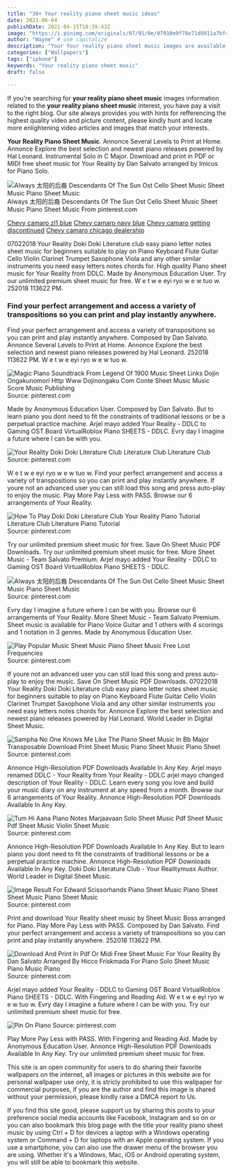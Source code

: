 ```yaml
---
title: "38+ Your reality piano sheet music ideas"
date: 2021-06-04
publishDate: 2021-04-15T18:39:43Z
image: "https://i.pinimg.com/originals/07/91/0e/07910e9f78e71d9911a7bf47bb40ef00.jpg"
author: "Wayne" # use capitalize
description: "Your Your reality piano sheet music images are available. Your reality piano sheet music are a topic that is being searched for and liked by netizens now. You can Get the Your reality piano sheet music files here. Download all royalty-free photos and vectors."
categories: ["Wallpapers"]
tags: ["iphone"]
keywords: "Your reality piano sheet music"
draft: false

---
```


If you're searching for **your reality piano sheet music** images information related to the **your reality piano sheet music** interest, you have pay a visit to the right  blog.  Our site always  provides you with  hints  for refferencing  the highest  quality video and picture  content, please kindly hunt and locate more enlightening video articles and images  that match your interests.

**Your Reality Piano Sheet Music**. Annonce Several Levels to Print at Home. Annonce Explore the best selection and newest piano releases powered by Hal Leonard. Instrumental Solo in C Major. Download and print in PDF or MIDI free sheet music for Your Reality by Dan Salvato arranged by Imicus for Piano Solo.

![Always 太阳的后裔 Descendants Of The Sun Ost Cello Sheet Music Sheet Music Piano Sheet Music](https://i.pinimg.com/originals/63/f7/82/63f782e177922d1b18ec12743a19d73c.png "Always 太阳的后裔 Descendants Of The Sun Ost Cello Sheet Music Sheet Music Piano Sheet Music")
Always 太阳的后裔 Descendants Of The Sun Ost Cello Sheet Music Sheet Music Piano Sheet Music From pinterest.com

[Chevy camaro zl1 blue](/chevy-camaro-zl1-blue/)
[Chevy camaro navy blue](/chevy-camaro-navy-blue/)
[Chevy camaro getting discontinued](/chevy-camaro-getting-discontinued/)
[Chevy camaro chicago dealership](/chevy-camaro-chicago-dealership/)

07022018 Your Reality Doki Doki Literature club easy piano letter notes sheet music for beginners suitable to play on Piano Keyboard Flute Guitar Cello Violin Clarinet Trumpet Saxophone Viola and any other similar instruments you need easy letters notes chords for. High quality Piano sheet music for Your Reality from DDLC. Made by Anonymous Education User. Try our unlimited premium sheet music for free. W e t w e eyi ryo w e w tuo w. 252018 113622 PM.

### Find your perfect arrangement and access a variety of transpositions so you can print and play instantly anywhere.

Find your perfect arrangement and access a variety of transpositions so you can print and play instantly anywhere. Composed by Dan Salvato. Annonce Several Levels to Print at Home. Annonce Explore the best selection and newest piano releases powered by Hal Leonard. 252018 113622 PM. W e t w e eyi ryo w e w tuo w.


![Magic Piano Soundtrack From Legend Of 1900 Music Sheet Links Dojin Ongakunomori Http Www Dojinongaku Com Conte Sheet Music Music Score Music Publishing](https://i.pinimg.com/originals/79/99/ea/7999eaaab332d165bd44a44e950f2cf2.png "Magic Piano Soundtrack From Legend Of 1900 Music Sheet Links Dojin Ongakunomori Http Www Dojinongaku Com Conte Sheet Music Music Score Music Publishing")
Source: pinterest.com

Made by Anonymous Education User. Composed by Dan Salvato. But to learn piano you dont need to fit the constraints of traditional lessons or be a perpetual practice machine. Arjel mayo added Your Reality - DDLC to Gaming OST Board VirtualRoblox Piano SHEETS - DDLC. Evry day I imagine a future where I can be with you.

![Your Reality Doki Doki Literature Club Literature Club Literature Club](https://i.pinimg.com/736x/a0/aa/8a/a0aa8aae1ea7f8e5342e6f20fe45ff79.jpg "Your Reality Doki Doki Literature Club Literature Club Literature Club")
Source: pinterest.com

W e t w e eyi ryo w e w tuo w. Find your perfect arrangement and access a variety of transpositions so you can print and play instantly anywhere. If youre not an advanced user you can still load this song and press auto-play to enjoy the music. Play More Pay Less with PASS. Browse our 6 arrangements of Your Reality.

![How To Play Doki Doki Literature Club Your Reality Piano Tutorial Literature Club Literature Piano Tutorial](https://i.pinimg.com/originals/a1/90/bd/a190bd87a2fc125c07174044e6df6ed7.jpg "How To Play Doki Doki Literature Club Your Reality Piano Tutorial Literature Club Literature Piano Tutorial")
Source: pinterest.com

Try our unlimited premium sheet music for free. Save On Sheet Music PDF Downloads. Try our unlimited premium sheet music for free. More Sheet Music - Team Salvato Premium. Arjel mayo added Your Reality - DDLC to Gaming OST Board VirtualRoblox Piano SHEETS - DDLC.

![Always 太阳的后裔 Descendants Of The Sun Ost Cello Sheet Music Sheet Music Piano Sheet Music](https://i.pinimg.com/originals/63/f7/82/63f782e177922d1b18ec12743a19d73c.png "Always 太阳的后裔 Descendants Of The Sun Ost Cello Sheet Music Sheet Music Piano Sheet Music")
Source: pinterest.com

Evry day I imagine a future where I can be with you. Browse our 6 arrangements of Your Reality. More Sheet Music - Team Salvato Premium. Sheet music is available for Piano Voice Guitar and 1 others with 4 scorings and 1 notation in 3 genres. Made by Anonymous Education User.

![Play Popular Music Sheet Music Piano Sheet Music Free Lost Frequencies](https://i.pinimg.com/originals/f8/7d/63/f87d630aa252f6a89e49cce976be27c3.png "Play Popular Music Sheet Music Piano Sheet Music Free Lost Frequencies")
Source: pinterest.com

If youre not an advanced user you can still load this song and press auto-play to enjoy the music. Save On Sheet Music PDF Downloads. 07022018 Your Reality Doki Doki Literature club easy piano letter notes sheet music for beginners suitable to play on Piano Keyboard Flute Guitar Cello Violin Clarinet Trumpet Saxophone Viola and any other similar instruments you need easy letters notes chords for. Annonce Explore the best selection and newest piano releases powered by Hal Leonard. World Leader in Digital Sheet Music.

![Sampha No One Knows Me Like The Piano Sheet Music In Bb Major Transposable Download Print Sheet Music Piano Sheet Music Piano Sheet](https://i.pinimg.com/originals/d5/f7/02/d5f7024141e33f998915013686e8fcb6.gif "Sampha No One Knows Me Like The Piano Sheet Music In Bb Major Transposable Download Print Sheet Music Piano Sheet Music Piano Sheet")
Source: pinterest.com

Annonce High-Resolution PDF Downloads Available In Any Key. Arjel mayo renamed DDLC - Your Reality from Your Reality - DDLC arjel mayo changed description of Your Reality - DDLC. Learn every song you love and build your music diary on any instrument at any speed from a month. Browse our 6 arrangements of Your Reality. Annonce High-Resolution PDF Downloads Available In Any Key.

![Tum Hi Aana Piano Notes Marjaavaan Solo Sheet Music Pdf Sheet Music Pdf Sheet Music Violin Sheet Music](https://i.pinimg.com/originals/78/d4/01/78d40179a58cbaa97c2db4974c7996c1.png "Tum Hi Aana Piano Notes Marjaavaan Solo Sheet Music Pdf Sheet Music Pdf Sheet Music Violin Sheet Music")
Source: pinterest.com

Annonce High-Resolution PDF Downloads Available In Any Key. But to learn piano you dont need to fit the constraints of traditional lessons or be a perpetual practice machine. Annonce High-Resolution PDF Downloads Available In Any Key. Doki Doki Literature Club - Your Realitymusx Author. World Leader in Digital Sheet Music.

![Image Result For Edward Scissorhands Piano Sheet Music Piano Sheet Sheet Music Piano Sheet Music](https://i.pinimg.com/originals/d8/68/ef/d868ef7ef776676586ba8af605a0c910.jpg "Image Result For Edward Scissorhands Piano Sheet Music Piano Sheet Sheet Music Piano Sheet Music")
Source: pinterest.com

Print and download Your Reality sheet music by Sheet Music Boss arranged for Piano. Play More Pay Less with PASS. Composed by Dan Salvato. Find your perfect arrangement and access a variety of transpositions so you can print and play instantly anywhere. 252018 113622 PM.

![Download And Print In Pdf Or Midi Free Sheet Music For Your Reality By Dan Salvato Arranged By Hicco Friskmada For Piano Solo Sheet Music Piano Music Piano](https://i.pinimg.com/originals/08/cd/a5/08cda59597a3258049341ce51acb9796.png "Download And Print In Pdf Or Midi Free Sheet Music For Your Reality By Dan Salvato Arranged By Hicco Friskmada For Piano Solo Sheet Music Piano Music Piano")
Source: pinterest.com

Arjel mayo added Your Reality - DDLC to Gaming OST Board VirtualRoblox Piano SHEETS - DDLC. With Fingering and Reading Aid. W e t w e eyi ryo w e w tuo w. Evry day I imagine a future where I can be with you. Try our unlimited premium sheet music for free.

![Pin On Piano](https://i.pinimg.com/originals/07/91/0e/07910e9f78e71d9911a7bf47bb40ef00.jpg "Pin On Piano")
Source: pinterest.com

Play More Pay Less with PASS. With Fingering and Reading Aid. Made by Anonymous Education User. Annonce High-Resolution PDF Downloads Available In Any Key. Try our unlimited premium sheet music for free.

This site is an open community for users to do sharing their favorite wallpapers on the internet, all images or pictures in this website are for personal wallpaper use only, it is stricly prohibited to use this wallpaper for commercial purposes, if you are the author and find this image is shared without your permission, please kindly raise a DMCA report to Us.

If you find this site good, please support us by sharing this posts to your preference social media accounts like Facebook, Instagram and so on or you can also bookmark this blog page with the title your reality piano sheet music by using Ctrl + D for devices a laptop with a Windows operating system or Command + D for laptops with an Apple operating system. If you use a smartphone, you can also use the drawer menu of the browser you are using. Whether it's a Windows, Mac, iOS or Android operating system, you will still be able to bookmark this website.
